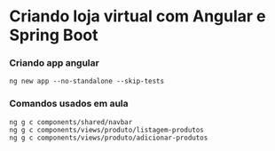 # Criando loja virtual com Angular e Spring Boot

### Criando app angular
    ng new app --no-standalone --skip-tests

### Comandos usados em aula
    ng g c components/shared/navbar
    ng g c components/views/produto/listagem-produtos
    ng g c components/views/produto/adicionar-produtos